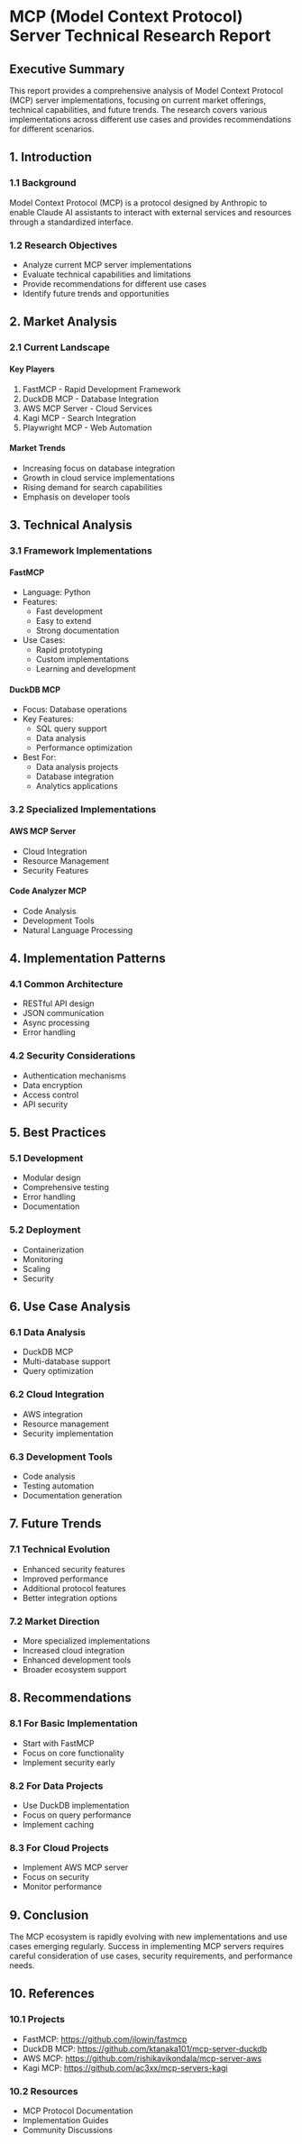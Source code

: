 # MCP (Model Context Protocol) Server Technical Research Report

## Executive Summary

This report provides a comprehensive analysis of Model Context Protocol (MCP) server implementations, focusing on current market offerings, technical capabilities, and future trends. The research covers various implementations across different use cases and provides recommendations for different scenarios.

## 1. Introduction

### 1.1 Background
Model Context Protocol (MCP) is a protocol designed by Anthropic to enable Claude AI assistants to interact with external services and resources through a standardized interface.

### 1.2 Research Objectives
- Analyze current MCP server implementations
- Evaluate technical capabilities and limitations
- Provide recommendations for different use cases
- Identify future trends and opportunities

## 2. Market Analysis

### 2.1 Current Landscape

#### Key Players
1. FastMCP - Rapid Development Framework
2. DuckDB MCP - Database Integration
3. AWS MCP Server - Cloud Services
4. Kagi MCP - Search Integration
5. Playwright MCP - Web Automation

#### Market Trends
- Increasing focus on database integration
- Growth in cloud service implementations
- Rising demand for search capabilities
- Emphasis on developer tools

## 3. Technical Analysis

### 3.1 Framework Implementations

#### FastMCP
- Language: Python
- Features:
  - Fast development
  - Easy to extend
  - Strong documentation
- Use Cases:
  - Rapid prototyping
  - Custom implementations
  - Learning and development

#### DuckDB MCP
- Focus: Database operations
- Key Features:
  - SQL query support
  - Data analysis
  - Performance optimization
- Best For:
  - Data analysis projects
  - Database integration
  - Analytics applications

### 3.2 Specialized Implementations

#### AWS MCP Server
- Cloud Integration
- Resource Management
- Security Features

#### Code Analyzer MCP
- Code Analysis
- Development Tools
- Natural Language Processing

## 4. Implementation Patterns

### 4.1 Common Architecture
- RESTful API design
- JSON communication
- Async processing
- Error handling

### 4.2 Security Considerations
- Authentication mechanisms
- Data encryption
- Access control
- API security

## 5. Best Practices

### 5.1 Development
- Modular design
- Comprehensive testing
- Error handling
- Documentation

### 5.2 Deployment
- Containerization
- Monitoring
- Scaling
- Security

## 6. Use Case Analysis

### 6.1 Data Analysis
- DuckDB MCP
- Multi-database support
- Query optimization

### 6.2 Cloud Integration
- AWS integration
- Resource management
- Security implementation

### 6.3 Development Tools
- Code analysis
- Testing automation
- Documentation generation

## 7. Future Trends

### 7.1 Technical Evolution
- Enhanced security features
- Improved performance
- Additional protocol features
- Better integration options

### 7.2 Market Direction
- More specialized implementations
- Increased cloud integration
- Enhanced development tools
- Broader ecosystem support

## 8. Recommendations

### 8.1 For Basic Implementation
- Start with FastMCP
- Focus on core functionality
- Implement security early

### 8.2 For Data Projects
- Use DuckDB implementation
- Focus on query performance
- Implement caching

### 8.3 For Cloud Projects
- Implement AWS MCP server
- Focus on security
- Monitor performance

## 9. Conclusion

The MCP ecosystem is rapidly evolving with new implementations and use cases emerging regularly. Success in implementing MCP servers requires careful consideration of use cases, security requirements, and performance needs.

## 10. References

### 10.1 Projects
- FastMCP: https://github.com/jlowin/fastmcp
- DuckDB MCP: https://github.com/ktanaka101/mcp-server-duckdb
- AWS MCP: https://github.com/rishikavikondala/mcp-server-aws
- Kagi MCP: https://github.com/ac3xx/mcp-servers-kagi

### 10.2 Resources
- MCP Protocol Documentation
- Implementation Guides
- Community Discussions